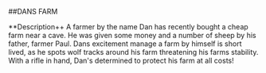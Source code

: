 ##DANS FARM

**Description++
A farmer by the name Dan has recently bought a cheap farm near a cave. He was 
given some money and a number of sheep by his father, farmer Paul. Dans 
excitement manage a farm by himself is short lived, as he spots wolf tracks 
around his farm threatening his farms stability. With a rifle in hand, Dan's 
determined to protect his farm at all costs!